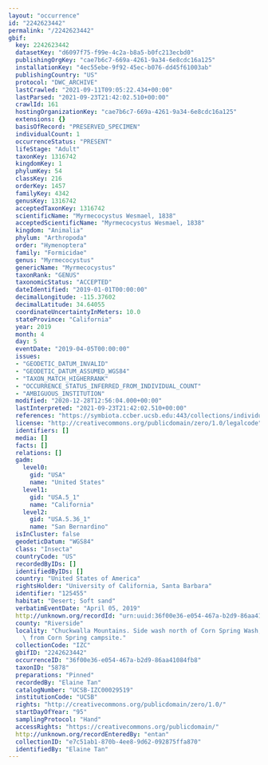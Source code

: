 ```yaml
---
layout: "occurrence"
id: "2242623442"
permalink: "/2242623442"
gbif:
  key: 2242623442
  datasetKey: "d6097f75-f99e-4c2a-b8a5-b0fc213ecbd0"
  publishingOrgKey: "cae7b6c7-669a-4261-9a34-6e8cdc16a125"
  installationKey: "4ec55ebe-9f92-45ec-b076-dd45f61003ab"
  publishingCountry: "US"
  protocol: "DWC_ARCHIVE"
  lastCrawled: "2021-09-11T09:05:22.434+00:00"
  lastParsed: "2021-09-23T21:42:02.510+00:00"
  crawlId: 161
  hostingOrganizationKey: "cae7b6c7-669a-4261-9a34-6e8cdc16a125"
  extensions: {}
  basisOfRecord: "PRESERVED_SPECIMEN"
  individualCount: 1
  occurrenceStatus: "PRESENT"
  lifeStage: "Adult"
  taxonKey: 1316742
  kingdomKey: 1
  phylumKey: 54
  classKey: 216
  orderKey: 1457
  familyKey: 4342
  genusKey: 1316742
  acceptedTaxonKey: 1316742
  scientificName: "Myrmecocystus Wesmael, 1838"
  acceptedScientificName: "Myrmecocystus Wesmael, 1838"
  kingdom: "Animalia"
  phylum: "Arthropoda"
  order: "Hymenoptera"
  family: "Formicidae"
  genus: "Myrmecocystus"
  genericName: "Myrmecocystus"
  taxonRank: "GENUS"
  taxonomicStatus: "ACCEPTED"
  dateIdentified: "2019-01-01T00:00:00"
  decimalLongitude: -115.37602
  decimalLatitude: 34.64055
  coordinateUncertaintyInMeters: 10.0
  stateProvince: "California"
  year: 2019
  month: 4
  day: 5
  eventDate: "2019-04-05T00:00:00"
  issues:
  - "GEODETIC_DATUM_INVALID"
  - "GEODETIC_DATUM_ASSUMED_WGS84"
  - "TAXON_MATCH_HIGHERRANK"
  - "OCCURRENCE_STATUS_INFERRED_FROM_INDIVIDUAL_COUNT"
  - "AMBIGUOUS_INSTITUTION"
  modified: "2020-12-28T12:56:04.000+00:00"
  lastInterpreted: "2021-09-23T21:42:02.510+00:00"
  references: "https://symbiota.ccber.ucsb.edu:443/collections/individual/index.php?occid=125455"
  license: "http://creativecommons.org/publicdomain/zero/1.0/legalcode"
  identifiers: []
  media: []
  facts: []
  relations: []
  gadm:
    level0:
      gid: "USA"
      name: "United States"
    level1:
      gid: "USA.5_1"
      name: "California"
    level2:
      gid: "USA.5.36_1"
      name: "San Bernardino"
  isInCluster: false
  geodeticDatum: "WGS84"
  class: "Insecta"
  countryCode: "US"
  recordedByIDs: []
  identifiedByIDs: []
  country: "United States of America"
  rightsHolder: "University of California, Santa Barbara"
  identifier: "125455"
  habitat: "Desert; Soft sand"
  verbatimEventDate: "April 05, 2019"
  http://unknown.org/recordId: "urn:uuid:36f00e36-e054-467a-b2d9-86aa41084fb8"
  county: "Riverside"
  locality: "Chuckwalla Mountains. Side wash north of Corn Spring Wash, 3.1 miles\
    \ from Corn Spring campsite."
  collectionCode: "IZC"
  gbifID: "2242623442"
  occurrenceID: "36f00e36-e054-467a-b2d9-86aa41084fb8"
  taxonID: "5878"
  preparations: "Pinned"
  recordedBy: "Elaine Tan"
  catalogNumber: "UCSB-IZC00029519"
  institutionCode: "UCSB"
  rights: "http://creativecommons.org/publicdomain/zero/1.0/"
  startDayOfYear: "95"
  samplingProtocol: "Hand"
  accessRights: "https://creativecommons.org/publicdomain/"
  http://unknown.org/recordEnteredBy: "entan"
  collectionID: "e7c51ab1-870b-4ee8-9d62-092875ffa870"
  identifiedBy: "Elaine Tan"
---
```

